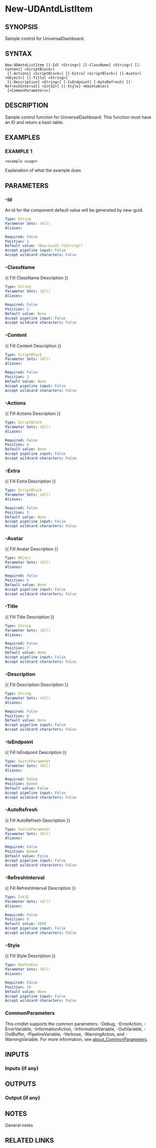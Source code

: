 # New-UDAntdListItem

## SYNOPSIS
Sample control for UniversalDashboard.

## SYNTAX

```
New-UDAntdListItem [[-Id] <String>] [[-ClassName] <String>] [[-Content] <ScriptBlock>]
 [[-Actions] <ScriptBlock>] [[-Extra] <ScriptBlock>] [[-Avatar] <Object>] [[-Title] <String>]
 [[-Description] <String>] [-IsEndpoint] [-AutoRefresh] [[-RefreshInterval] <Int32>] [[-Style] <Hashtable>]
 [<CommonParameters>]
```

## DESCRIPTION
Sample control function for UniversalDashboard.
This function must have an ID and return a hash table.

## EXAMPLES

### EXAMPLE 1
```
<example usage>
```

Explanation of what the example does

## PARAMETERS

### -Id
An id for the component default value will be generated by new-guid.

```yaml
Type: String
Parameter Sets: (All)
Aliases:

Required: False
Position: 1
Default value: (New-Guid).ToString()
Accept pipeline input: False
Accept wildcard characters: False
```

### -ClassName
{{ Fill ClassName Description }}

```yaml
Type: String
Parameter Sets: (All)
Aliases:

Required: False
Position: 2
Default value: None
Accept pipeline input: False
Accept wildcard characters: False
```

### -Content
{{ Fill Content Description }}

```yaml
Type: ScriptBlock
Parameter Sets: (All)
Aliases:

Required: False
Position: 3
Default value: None
Accept pipeline input: False
Accept wildcard characters: False
```

### -Actions
{{ Fill Actions Description }}

```yaml
Type: ScriptBlock
Parameter Sets: (All)
Aliases:

Required: False
Position: 4
Default value: None
Accept pipeline input: False
Accept wildcard characters: False
```

### -Extra
{{ Fill Extra Description }}

```yaml
Type: ScriptBlock
Parameter Sets: (All)
Aliases:

Required: False
Position: 5
Default value: None
Accept pipeline input: False
Accept wildcard characters: False
```

### -Avatar
{{ Fill Avatar Description }}

```yaml
Type: Object
Parameter Sets: (All)
Aliases:

Required: False
Position: 6
Default value: None
Accept pipeline input: False
Accept wildcard characters: False
```

### -Title
{{ Fill Title Description }}

```yaml
Type: String
Parameter Sets: (All)
Aliases:

Required: False
Position: 7
Default value: None
Accept pipeline input: False
Accept wildcard characters: False
```

### -Description
{{ Fill Description Description }}

```yaml
Type: String
Parameter Sets: (All)
Aliases:

Required: False
Position: 8
Default value: None
Accept pipeline input: False
Accept wildcard characters: False
```

### -IsEndpoint
{{ Fill IsEndpoint Description }}

```yaml
Type: SwitchParameter
Parameter Sets: (All)
Aliases:

Required: False
Position: Named
Default value: False
Accept pipeline input: False
Accept wildcard characters: False
```

### -AutoRefresh
{{ Fill AutoRefresh Description }}

```yaml
Type: SwitchParameter
Parameter Sets: (All)
Aliases:

Required: False
Position: Named
Default value: False
Accept pipeline input: False
Accept wildcard characters: False
```

### -RefreshInterval
{{ Fill RefreshInterval Description }}

```yaml
Type: Int32
Parameter Sets: (All)
Aliases:

Required: False
Position: 9
Default value: 5000
Accept pipeline input: False
Accept wildcard characters: False
```

### -Style
{{ Fill Style Description }}

```yaml
Type: Hashtable
Parameter Sets: (All)
Aliases:

Required: False
Position: 10
Default value: None
Accept pipeline input: False
Accept wildcard characters: False
```

### CommonParameters
This cmdlet supports the common parameters: -Debug, -ErrorAction, -ErrorVariable, -InformationAction, -InformationVariable, -OutVariable, -OutBuffer, -PipelineVariable, -Verbose, -WarningAction, and -WarningVariable. For more information, see [about_CommonParameters](http://go.microsoft.com/fwlink/?LinkID=113216).

## INPUTS

### Inputs (if any)
## OUTPUTS

### Output (if any)
## NOTES
General notes

## RELATED LINKS
